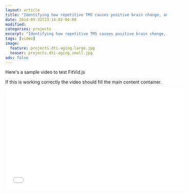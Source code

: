 ```yaml
---
layout: article
title: "Identifying how repetitive TMS causes positive brain change, and the genetic predictors of such change."
date: 2014-05-31T23:14:02-04:00
modified:
categories: projects
excerpt: "Identifying how repetitive TMS causes positive brain change, and the genetic predictors of such change."
tags: [video]
image:
  feature: projects.dti-aging.large.jpg
  teaser: projects.dti-aging.small.jpg
ads: false
---
```


Here's a sample video to test FitVid.js

If this is working correctly the video should fill the main content container.

<iframe width="560" height="315" src="//www.youtube.com/embed/9e1nPyHXCFQ" frameborder="0"> </iframe>